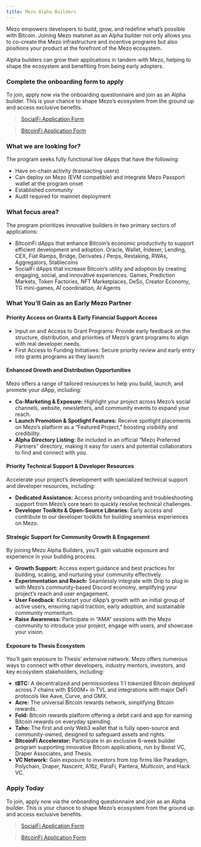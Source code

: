 ```yaml
---
title: Mezo Alpha Builders
---
```


Mezo empowers developers to build, grow, and redefine what’s possible with Bitcoin. Joining Mezo matsnet as an Alpha builder not only allows you to co-create the Mezo infrastructure and incentive programs but also positions your product at the forefront of the Mezo ecosystem.

Alpha builders can grow their applications in tandem with Mezo, helping to shape the ecosystem and benefiting from being early adopters.

### Complete the onboarding form to apply

To join, apply now via the onboarding questionnaire and join as an Alpha builder. This is your chance to shape Mezo’s ecosystem from the ground up and access exclusive benefits.

> [SocialFi Application Form](https://2d0lnha7ee6.typeform.com/Mezo-SocialFi?typeform-source=app.gitbook.com)

> [BitcoinFi Application Form](https://2d0lnha7ee6.typeform.com/Mezo-BitcoinFi?typeform-source=app.gitbook.com)

### What we are looking for?

The program seeks fully functional live dApps that have the following:

* Have on-chain activity (transacting users)
* Can deploy on Mezo (EVM compatible) and integrate Mezo Passport wallet at the program onset
* Established community
* Audit required for mainnet deployment

### What focus area?

The program prioritizes innovative builders in two primary sectors of applications:

* BitcoinFi dApps that enhance Bitcoin’s economic productivity to support efficient development and adoption. Oracle, Wallet, Indexer, Lending, CEX, Fiat Ramps, Bridge, Derivates / Perps, Restaking, RWAs, Aggregators, Stablecoins
* SocialFi dApps that increase Bitcoin’s utility and adoption by creating engaging, social, and innovative experiences. Games, Prediction Markets, Token Factories, NFT Marketplaces, DeSo, Creator Economy, TG mini-games, AI coordination, AI Agents

### What You’ll Gain as an Early Mezo Partner

#### Priority Access on Grants & Early Financial Support Access

* Input on and Access to Grant Programs: Provide early feedback on the structure, distribution, and priorities of Mezo’s grant programs to align with real developer needs.
* First Access to Funding Initiatives: Secure priority review and early entry into grants programs as they launch

#### Enhanced Growth and Distribution Opportunities

Mezo offers a range of tailored resources to help you build, launch, and promote your dApp, including:

* **Co-Marketing & Exposure:** Highlight your project across Mezo’s social channels, website, newsletters, and community events to expand your reach.
* **Launch Promotion & Spotlight Features:** Receive spotlight placements on Mezo’s platform as a “Featured Project,” boosting visibility and credibility.
* **Alpha Directory Listing:** Be included in an official “Mezo Preferred Partners” directory, making it easy for users and potential collaborators to find and connect with you.

#### Priority Technical Support & Developer Resources

Accelerate your project’s development with specialized technical support and developer resources, including:

* **Dedicated  Assistance:** Access priority onboarding and troubleshooting support from Mezo’s core team to quickly resolve technical challenges.
* **Developer Toolkits & Open-Source Libraries:** Early access and contribute to our developer toolkits for building seamless experiences on Mezo.

#### Strategic Support for Community Growth & Engagement

By joining Mezo Alpha Builders, you’ll gain valuable exposure and experience in your building process.

* **Growth Support:** Access expert guidance and best practices for building, scaling, and nurturing your community effectively.
* **Experimentation and Reach:** Seamlessly integrate with Drip to plug in with Mezo’s community-based Discord economy, amplifying your project’s reach and user engagement.
* **User Feedback**: Kickstart your dApp’s growth with an initial group of active users, ensuring rapid traction, early adoption, and sustainable community momentum.
* **Raise Awareness:** Participate in “AMA” sessions with the Mezo community to introduce your project, engage with users, and showcase your vision.

#### Exposure to Thesis Ecosystem

You’ll gain exposure to Thesis’ extensive network. Mezo offers numerous ways to connect with other developers, industry mentors, investors, and key ecosystem stakeholders, including:

* **tBTC:** A decentralized and permissionless 1:1 tokenized Bitcoin deployed across 7 chains with $500M+ in TVL and integrations with major DeFi protocols like Aave, Curve, and GMX.
* **Acre:** The universal Bitcoin rewards network, simplifying Bitcoin rewards.
* **Fold:** Bitcoin rewards platform offering a debit card and app for earning Bitcoin rewards on everyday spending.
* **Taho:** The first and only Web3 wallet that is fully open-source and community-owned, designed to safeguard assets and rights.
* **BitcoinFi Accelerator:** Participate in an exclusive 6-week builder program supporting innovative Bitcoin applications, run by Boost VC, Draper Associates, and Thesis.
* **VC Network:** Gain exposure to investors from top firms like Paradigm, Polychain, Draper, Nascent, A16z, ParaFi, Pantera, Multicoin, and Hack VC.

### Apply Today

To join, apply now via the onboarding questionnaire and join as an Alpha builder. This is your chance to shape Mezo’s ecosystem from the ground up and access exclusive benefits.

> [SocialFi Application Form](https://2d0lnha7ee6.typeform.com/Mezo-SocialFi?typeform-source=app.gitbook.com)

> [BitcoinFi Application Form](https://2d0lnha7ee6.typeform.com/Mezo-BitcoinFi?typeform-source=app.gitbook.com)



